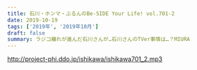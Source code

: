 ```yaml
---
title: 石川・ホンマ・ぶるんのBe-SIDE Your Life! vol.701-2
date: 2019-10-19
tags: ['2019年', '2019年10月']
draft: false
summary: ラジコ離れが進んだ石川さんが…石川さんのTVer事情は…？MIURA
---
```


http://project-phi.ddo.jp/ishikawa/ishikawa701_2.mp3
